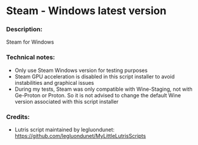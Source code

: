 # Steam - Windows latest version
### Description:
Steam for Windows
### Technical notes:
- Only use Steam Windows version for testing purposes
- Steam GPU acceleration is disabled in this script installer to avoid instabilities and graphical issues
- During my tests, Steam was only compatible with Wine-Staging, not with Ge-Proton or Proton. So it is not advised to change the default Wine version associated with this script installer
### Credits:
- Lutris script maintained by legluondunet: https://github.com/legluondunet/MyLittleLutrisScripts
